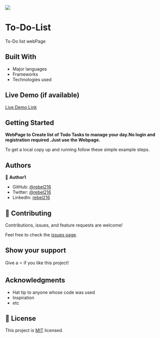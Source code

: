 ![](https://img.shields.io/badge/Microverse-blueviolet)
# To-Do-List
 To-Do list webPage



## Built With

- Major languages
- Frameworks
- Technologies used

## Live Demo (if available)

[Live Demo Link]([https://rebel216.github.io/To-Do-List/](https://rebel216.github.io/To-Do-List/))



## Getting Started

**WebPage to Create list of Todo Tasks to manage your day.No login and registration required .Just use the Webpage.**



To get a local copy up and running follow these simple example steps.


## Authors

👤 **Author1**

- GitHub: [@rebel216](https://github.com/rebel216)
- Twitter: [@rebel216](https://twitter.com/rebel216)
- LinkedIn: [rebel216](https://linkedin.com/in/rebel216)


## 🤝 Contributing

Contributions, issues, and feature requests are welcome!

Feel free to check the [issues page](../../issues/).

## Show your support

Give a ⭐️ if you like this project!

## Acknowledgments

- Hat tip to anyone whose code was used
- Inspiration
- etc

## 📝 License

This project is [MIT](./MIT.md) licensed.
